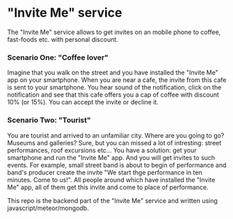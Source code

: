 # "Invite Me" service
The "Invite Me" service allows to get invites on an mobile phone to coffee, fast-foods etc. with personal discount.

### Scenario One: "Coffee lover"
Imagine that you walk on the street and you have installed the "Invite Me" app on your smartphone. When you are near a cafe, the invite from this cafe is sent to your smartphone. You hear sound of the notification, click on the notification and see that this cafe offers you a cap of coffee with discount 10% (or 15%). You can accept the invite or decline it.

### Scenario Two: "Tourist"
You are tourist and arrived to an unfamiliar city. Where are you going to go? Museums and galleries? Sure, but you can missed a lot of intresting: street performances, roof excursions etc... You have a solution: get your smartphone and run the "Invite Me" app. And you will get invites to such events. For example, small street band is about to begin of performance and band's producer create the invite "We start thge performance in ten minutes. Come to us!". All people around which have installed the "Invite Me" app, all of them get this invite and come to place of performance. 

This repo is the backend part of the "Invite Me" service and written using javascript/meteor/mongodb.

